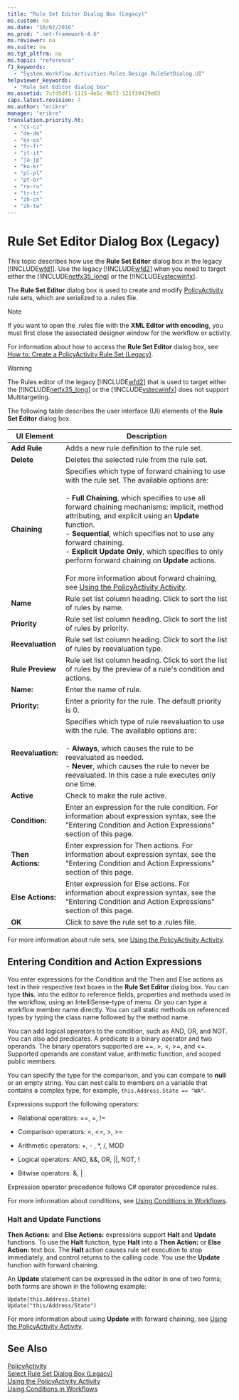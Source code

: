 ```yaml
---
title: "Rule Set Editor Dialog Box (Legacy)"
ms.custom: na
ms.date: "10/02/2016"
ms.prod: ".net-framework-4.6"
ms.reviewer: na
ms.suite: na
ms.tgt_pltfrm: na
ms.topic: "reference"
f1_keywords: 
  - "System.Workflow.Activities.Rules.Design.RuleSetDialog.UI"
helpviewer_keywords: 
  - "Rule Set Editor dialog box"
ms.assetid: 7cfd5df1-1115-4e5c-9b72-121f39419e83
caps.latest.revision: 7
ms.author: "erikre"
manager: "erikre"
translation.priority.ht: 
  - "cs-cz"
  - "de-de"
  - "es-es"
  - "fr-fr"
  - "it-it"
  - "ja-jp"
  - "ko-kr"
  - "pl-pl"
  - "pt-br"
  - "ru-ru"
  - "tr-tr"
  - "zh-cn"
  - "zh-tw"
---
```

# Rule Set Editor Dialog Box (Legacy)
This topic describes how use the **Rule Set Editor** dialog box in the legacy [!INCLUDE[wfd1](../workflowdesigner/includes/wfd1_md.md)]. Use the legacy [!INCLUDE[wfd2](../workflowdesigner/includes/wfd2_md.md)] when you need to target either the [!INCLUDE[netfx35_long](../workflowdesigner/includes/netfx35_long_md.md)] or the [!INCLUDE[vstecwinfx](../workflowdesigner/includes/vstecwinfx_md.md)].  
  
 The **Rule Set Editor** dialog box is used to create and modify [PolicyActivity](http://go.microsoft.com/fwlink?LinkID=65019) rule sets, which are serialized to a .rules file.  
  
> [!NOTE]
>  If you want to open the .rules file with the **XML Editor with encoding**, you must first close the associated designer window for the workflow or activity.  
  
 For information about how to access the **Rule Set Editor** dialog box, see [How to: Create a PolicyActivity Rule Set (Legacy)](../workflowdesigner/how-to--create-a-policyactivity-rule-set--legacy-.md).  
  
> [!WARNING]
>  The Rules editor of the legacy [!INCLUDE[wfd2](../workflowdesigner/includes/wfd2_md.md)] that is used to target either the [!INCLUDE[netfx35_long](../workflowdesigner/includes/netfx35_long_md.md)] or the [!INCLUDE[vstecwinfx](../workflowdesigner/includes/vstecwinfx_md.md)] does not support Multitargeting.  
  
 The following table describes the user interface (UI) elements of the **Rule Set Editor** dialog box.  
  
|UI Element|Description|  
|----------------|-----------------|  
|**Add Rule**|Adds a new rule definition to the rule set.|  
|**Delete**|Deletes the selected rule from the rule set.|  
|**Chaining**|Specifies which type of forward chaining to use with the rule set. The available options are:<br /><br /> -   **Full Chaining**, which specifies to use all forward chaining mechanisms: implicit, method attributing, and explicit using an **Update** function.<br />-   **Sequential**, which specifies not to use any forward chaining.<br />-   **Explicit Update Only**, which specifies to only perform forward chaining on **Update** actions.<br /><br /> For more information about forward chaining, see [Using the PolicyActivity Activity](http://go.microsoft.com/fwlink?LinkID=65004).|  
|**Name**|Rule set list column heading. Click to sort the list of rules by name.|  
|**Priority**|Rule set list column heading. Click to sort the list of rules by priority.|  
|**Reevaluation**|Rule set list column heading. Click to sort the list of rules by reevaluation type.|  
|**Rule Preview**|Rule set list column heading. Click to sort the list of rules by the preview of a rule's condition and actions.|  
|**Name:**|Enter the name of rule.|  
|**Priority:**|Enter a priority for the rule. The default priority is 0.|  
|**Reevaluation:**|Specifies which type of rule reevaluation to use with the rule. The available options are:<br /><br /> -   **Always**, which causes the rule to be reevaluated as needed.<br />-   **Never**, which causes the rule to never be reevaluated. In this case a rule executes only one time.|  
|**Active**|Check to make the rule active.|  
|**Condition:**|Enter an expression for the rule condition. For information about expression syntax, see the "Entering Condition and Action Expressions" section of this page.|  
|**Then Actions:**|Enter expression for Then actions. For information about expression syntax, see the "Entering Condition and Action Expressions" section of this page.|  
|**Else Actions:**|Enter expression for Else actions. For information about expression syntax, see the "Entering Condition and Action Expressions" section of this page.|  
|**OK**|Click to save the rule set to a .rules file.|  
  
 For more information about rule sets, see [Using the PolicyActivity Activity](http://go.microsoft.com/fwlink?LinkID=65004).  
  
## Entering Condition and Action Expressions  
 You enter expressions for the Condition and the Then and Else actions as text in their respective text boxes in the **Rule Set Editor** dialog box. You can type **this.** into the editor to reference fields, properties and methods used in the workflow, using an IntelliSense-type of menu. Or you can type a workflow member name directly. You can call static methods on referenced types by typing the class name followed by the method name.  
  
 You can add logical operators to the condition, such as AND, OR, and NOT. You can also add predicates. A predicate is a binary operator and two operands. The binary operators supported are ==, >, \<, >=, and <=. Supported operands are constant value, arithmetic function, and scoped public members.  
  
 You can specify the type for the comparison, and you can compare to **null** or an empty string. You can nest calls to members on a variable that contains a complex type, for example, `this.Address.State == "WA"`.  
  
 Expressions support the following operators:  
  
-   Relational operators: ==, =, !=  
  
-   Comparison operators: <, \<=, >, >=  
  
-   Arithmetic operators: +, - , *, /, MOD  
  
-   Logical operators: AND, &&, OR, &#124;&#124;, NOT, !  
  
-   Bitwise operators: &, &#124;  
  
 Expression operator precedence follows C# operator precedence rules.  
  
 For more information about conditions, see [Using Conditions in Workflows](http://msdn.microsoft.com/541211f5-d382-4810-894f-71f00b34fa77).  
  
### Halt and Update Functions  
 **Then Actions:** and **Else Actions:** expressions support **Halt** and **Update** functions. To use the **Halt** function, type **Halt** into a **Then Action:** or **Else Action:** text box. The **Halt** action causes rule set execution to stop immediately, and control returns to the calling code. You use the **Update** function with forward chaining.  
  
 An **Update** statement can be expressed in the editor in one of two forms; both forms are shown in the following example:  
  
```  
Update(this.Address.State)  
Update("this/Address/State")  
```  
  
 For more information about using **Update** with forward chaining, see [Using the PolicyActivity Activity](http://go.microsoft.com/fwlink?LinkID=65004).  
  
## See Also  
 [PolicyActivity](http://go.microsoft.com/fwlink?LinkID=65019)   
 [Select Rule Set Dialog Box (Legacy)](../workflowdesigner/select-rule-set-dialog-box--legacy-.md)   
 [Using the PolicyActivity Activity](http://go.microsoft.com/fwlink?LinkID=65004)   
 [Using Conditions in Workflows](http://go.microsoft.com/fwlink?LinkID=65009)
